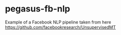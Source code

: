 # pegasus-fb-nlp
Example of a Facebook NLP pipeline taken from here https://github.com/facebookresearch/UnsupervisedMT
